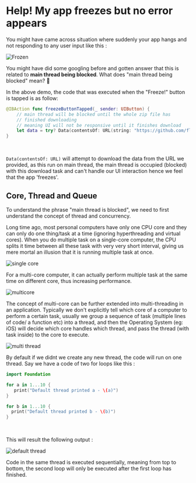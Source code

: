 # Help! My app freezes but no error appears

You might have came across situation where suddenly your app hangs and not responding to any user input like this : 



![Frozen](https://iosimage.s3.amazonaws.com/2019/49-help-my-app-freeze/frozen.gif)



You might have did some googling before and gotten answer that this is related to **main thread being blocked**. What does "main thread being blocked" mean? 🤔



In the above demo, the code that was executed when the "Freeze!" button is tapped is as follow:

```swift
@IBAction func freezeButtonTapped(_ sender: UIButton) {
    // main thread will be blocked until the whole zip file has 
    // finished downloading
    // meaning UI will not be responsive until it finishes download
    let data = try? Data(contentsOf: URL(string: "https://github.com/fluffyes/AppStoreCard/archive/master.zip")!)
}
```

<br>



`Data(contentsOf: URL)` will attempt to download the data from the URL we provided, as this run on main thread, the main thread is occupied (blocked) with this download task and can't handle our UI interaction hence we feel that the app 'freezes'.



## Core, Thread and Queue

To understand the phrase "main thread is blocked", we need to first understand the concept of thread and concurrency. 



Long time ago, most personal computers have only one CPU core and they can only do one thing/task at a time (ignoring hyperthreading and virtual cores). When you do multiple task on a single-core computer, the CPU splits it time between all these task with very very short interval, giving us mere mortal an illusion that it is running multiple task at once.



![single core](https://iosimage.s3.amazonaws.com/2019/49-help-my-app-freeze/singlecore.png)



For a multi-core computer, it can actually perform multiple task at the same time on different core, thus increasing performance.



![multicore](https://iosimage.s3.amazonaws.com/2019/49-help-my-app-freeze/multicore.png)



The concept of multi-core can be further extended into multi-threading in an application. Typically we don't explicitly tell which core of a computer to perform a certain task, usually we group a sequence of task (multiple lines of code/ a function etc) into a thread, and then the Operating System (eg: iOS) will decide which core handles which thread, and pass the thread (with task inside) to the core to execute.



![multi thread](https://iosimage.s3.amazonaws.com/2019/49-help-my-app-freeze/multithread.png)



By default if we didnt we create any new thread, the code will run on one thread. Say we have a code of two for loops like this : 

```swift
import Foundation

for a in 1...10 {
   print("Default thread printed a - \(a)")
}

for b in 1...10 {
  print("Default thread printed b - \(b)")
}
```

<br>



This will result the following output :

![default thread](https://iosimage.s3.amazonaws.com/2019/49-help-my-app-freeze/defaultThread.png)



Code in the same thread is executed sequentially, meaning from top to bottom, the second loop will only be executed after the first loop has finished.







